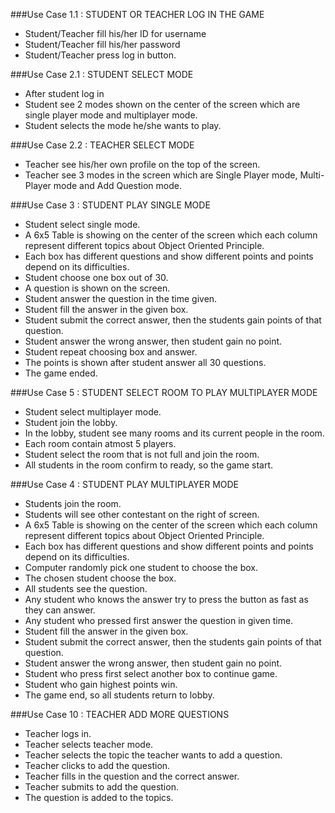 ###Use Case 1.1 : STUDENT OR TEACHER LOG IN THE GAME
- Student/Teacher fill his/her ID for username
- Student/Teacher fill his/her password
- Student/Teacher press log in button.

###Use Case 2.1 : STUDENT SELECT MODE
- After student log in
- Student see 2 modes shown on the center of the screen which are single player mode and multiplayer mode.
- Student selects the mode he/she wants to play.

###Use Case 2.2 : TEACHER SELECT MODE
- Teacher see his/her own profile on the top of the screen.
- Teacher see 3 modes in the screen which are Single Player mode, Multi-Player mode and Add Question mode.

###Use Case 3 : STUDENT PLAY SINGLE MODE
- Student select single mode.
- A 6x5 Table is showing on the center of the screen which each column represent different topics about Object Oriented Principle. 
- Each box has different questions and show different points and points depend on its difficulties.
- Student choose one box out of 30.
- A question is shown on the screen.
- Student answer the question in the time given.
- Student fill the answer in the given box.
- Student submit the correct answer, then the students gain points of that question.
- Student answer the wrong answer, then student gain no point.
- Student repeat choosing box and answer.
- The points is shown after student answer all 30 questions.
- The game ended.

###Use Case 5 : STUDENT SELECT ROOM TO PLAY MULTIPLAYER MODE
- Student select multiplayer mode.
- Student join the lobby.
- In the lobby, student see many rooms and its current people in the room.
- Each room contain atmost 5 players.
- Student select the room that is not full and join the room.
- All students in the room confirm to ready, so the game start.

###Use Case 4 : STUDENT PLAY MULTIPLAYER MODE
- Students join the room.
- Students will see other contestant on the right of screen.
- A 6x5 Table is showing on the center of the screen which each column represent different topics about Object Oriented Principle. 
- Each box has different questions and show different points and points depend on its difficulties.
- Computer randomly pick one student to choose the box.
- The chosen student choose the box.
- All students see the question.
- Any student who knows the answer try to press the button as fast as they can answer.
- Any student who pressed first answer the question in given time.
- Student fill the answer in the given box.
- Student submit the correct answer, then the students gain points of that question.
- Student answer the wrong answer, then student gain no point.
- Student who press first select another box to continue game.
- Student who gain highest points win.
- The game end, so all students return to lobby.

###Use Case 10 : TEACHER ADD MORE QUESTIONS
- Teacher logs in.
- Teacher selects teacher mode.
- Teacher selects the topic the teacher wants to add a question.
- Teacher clicks to add the question.
- Teacher fills in the question and the correct answer.
- Teacher submits to add the question.
- The question is added to the topics.
